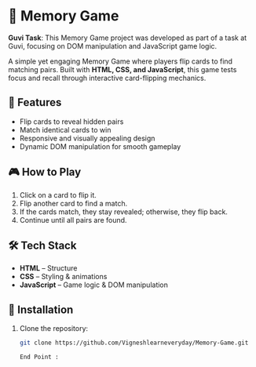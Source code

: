 # 🧠 Memory Game

**Guvi Task**: This Memory Game project was developed as part of a task at Guvi, focusing on DOM manipulation and JavaScript game logic.

A simple yet engaging Memory Game where players flip cards to find matching pairs. Built with **HTML, CSS, and JavaScript**, this game tests focus and recall through interactive card-flipping mechanics.

## 🚀 Features  
- Flip cards to reveal hidden pairs  
- Match identical cards to win  
- Responsive and visually appealing design  
- Dynamic DOM manipulation for smooth gameplay  

## 🎮 How to Play  
1. Click on a card to flip it.  
2. Flip another card to find a match.  
3. If the cards match, they stay revealed; otherwise, they flip back.  
4. Continue until all pairs are found.  

## 🛠️ Tech Stack  
- **HTML** – Structure  
- **CSS** – Styling & animations  
- **JavaScript** – Game logic & DOM manipulation  

## 📂 Installation  
1. Clone the repository:  
   ```bash
   git clone https://github.com/Vigneshlearneveryday/Memory-Game.git

   End Point : 
